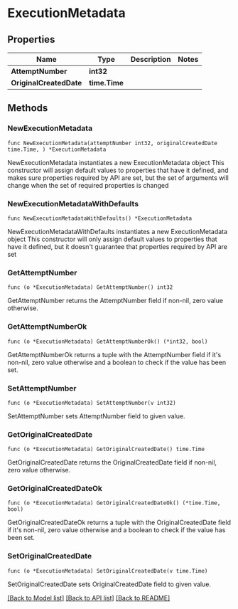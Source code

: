 # ExecutionMetadata

## Properties

Name | Type | Description | Notes
------------ | ------------- | ------------- | -------------
**AttemptNumber** | **int32** |  | 
**OriginalCreatedDate** | **time.Time** |  | 

## Methods

### NewExecutionMetadata

`func NewExecutionMetadata(attemptNumber int32, originalCreatedDate time.Time, ) *ExecutionMetadata`

NewExecutionMetadata instantiates a new ExecutionMetadata object
This constructor will assign default values to properties that have it defined,
and makes sure properties required by API are set, but the set of arguments
will change when the set of required properties is changed

### NewExecutionMetadataWithDefaults

`func NewExecutionMetadataWithDefaults() *ExecutionMetadata`

NewExecutionMetadataWithDefaults instantiates a new ExecutionMetadata object
This constructor will only assign default values to properties that have it defined,
but it doesn't guarantee that properties required by API are set

### GetAttemptNumber

`func (o *ExecutionMetadata) GetAttemptNumber() int32`

GetAttemptNumber returns the AttemptNumber field if non-nil, zero value otherwise.

### GetAttemptNumberOk

`func (o *ExecutionMetadata) GetAttemptNumberOk() (*int32, bool)`

GetAttemptNumberOk returns a tuple with the AttemptNumber field if it's non-nil, zero value otherwise
and a boolean to check if the value has been set.

### SetAttemptNumber

`func (o *ExecutionMetadata) SetAttemptNumber(v int32)`

SetAttemptNumber sets AttemptNumber field to given value.


### GetOriginalCreatedDate

`func (o *ExecutionMetadata) GetOriginalCreatedDate() time.Time`

GetOriginalCreatedDate returns the OriginalCreatedDate field if non-nil, zero value otherwise.

### GetOriginalCreatedDateOk

`func (o *ExecutionMetadata) GetOriginalCreatedDateOk() (*time.Time, bool)`

GetOriginalCreatedDateOk returns a tuple with the OriginalCreatedDate field if it's non-nil, zero value otherwise
and a boolean to check if the value has been set.

### SetOriginalCreatedDate

`func (o *ExecutionMetadata) SetOriginalCreatedDate(v time.Time)`

SetOriginalCreatedDate sets OriginalCreatedDate field to given value.



[[Back to Model list]](../README.md#documentation-for-models) [[Back to API list]](../README.md#documentation-for-api-endpoints) [[Back to README]](../README.md)


